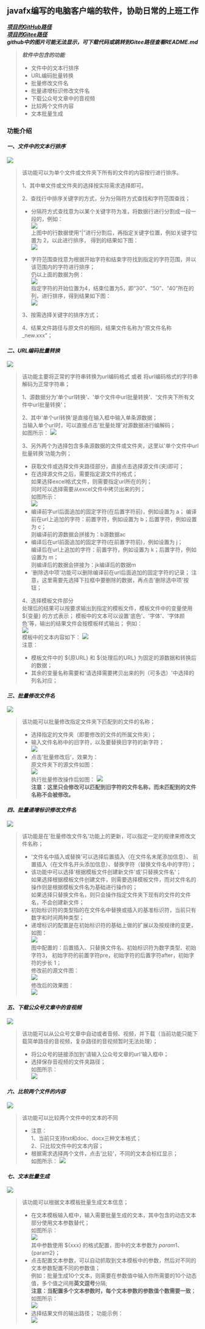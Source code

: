 ## javafx编写的电脑客户端的软件，协助日常的上班工作  
***[项目的GitHub路径](https://github.com/mwrmaven/HelloFx-Maven)***  
***[项目的Gitee路径](https://gitee.com/mwrmaven/HelloFx-Maven)***  
***github中的图片可能无法显示，可下载代码或跳转到Gitee路径查看README.md***
> ***软件中包含的功能***
>  * 文件中的文本行排序
>  * URL编码批量转换
>  * 批量修改文件名
>  * 批量递增标识修改文件名
>  * 下载公众号文章中的音视频
>  * 比较两个文件内容
>  * 文本批量生成

### 功能介绍  
#### ***一、文件中的文本行排序***  
![](images/markdown/linesort.png)
> 该功能可以为单个文件或文件夹下所有的文件的内容按行进行排序。
>
> 1、其中单文件或文件夹的选择按实际需求选择即可。
>
> 2、查找行中排序关键字的方式，分为分隔符方式查找和字符范围查找；
>
> * 分隔符方式查找意为以某个关键字符为准，将数据行进行分割成一段一段的，例如：  
> ![](images/markdown/sort_test_resource.png)  
> 上图中的行数据使用“|”进行分割后，再指定关键字位置，例如关键字位置为 2，以此进行排序，
> 得到的结果如下图：  
> ![](images/markdown/sort_test_target.png)
>
> * 字符范围查找意为根据开始字符和结束字符找到指定的字符范围，并以该范围内的字符进行排序；  
> 仍以上面的数据为例：  
> ![](images/markdown/sort_test_resource.png)  
> 指定字符的开始位置为4，结束位置为5，即“30”、“50”、“40”所在的列，进行排序，得到结果如下图：  
> ![](images/markdown/sort_test_target.png)  
>
> 3、按需选择关键字的排序方式；
>
> 4、结果文件路径与原文件的相同，结果文件名称为“原文件名称_new.xxx”；  

#### ***二、URL编码批量转换***  
![](images/markdown/urlconvert.png)
> 该功能主要将正常的字符串转换为url编码格式 或者 将url编码格式的字符串解码为正常字符串；
> 
> 1、源数据分为'单个url转换'、'单个文件中url批量转换'、'文件夹下所有文件中url批量转换'；
> 
> 2、其中'单个url转换'是直接在输入框中输入单条源数据；  
> 当输入单个url时，可以直接点击'批量处理'对源数据进行编解码；  
> 如图所示：
> ![](images/markdown/url_convert_one_url.png)
> 
> 3、另外两个为选择包含多条源数据的文件或文件夹，这里以'单个文件中url批量转换'功能为例；  
> * 获取文件或选择文件夹路径部分，直接点击选择源文件(夹)即可；
> * 在选择源文件之后，需要指定源文件的格式；  
> 如果选择excel格式文件，则需要指定url所在的列；  
> 同时可以选择需要从excel文件中拷贝出来的列；  
> 如图所示：  
> ![](images/markdown/url_convert_excel_columns.png)  
> * 编译前字url后面追加的固定字符(在后置字符前)，例如设置为 a；
> 编译前在url上追加的字符：前置字符，例如设置为 b；后置字符，例如设置为 c；  
> 则编译前的源数据会拼接为：b源数据ac
> * 编译后在url前面追加的固定字符(在前置字符前)，例如设置为 j；  
> 编译后在url上追加的字符：前置字符，例如设置为 k；后置字符，例如设置为 m；  
> 则编译后的数据会拼接为：jk编译后的数据m  
> * '删除选中项'功能可以删除编译前在url后面追加的固定字符的记录；
> 注意，这里需要先选择下拉框中要删除的数据，再点击'删除选中项'按钮；
> 
> 4、选择模板文件部分  
> 处理后的结果可以按要求输出到指定的模板文件，模板文件中的变量使用 ${变量} 的方式表示； 
> 模板中的文本可以设置'底色'、'字体'、'字体颜色'等，输出的结果文件会按模板样式输出； 
> 例如：  
> ![](images/markdown/url_convert_template_path.png)  
> 模板中的文本内容如下：
> ![](images/markdown/url_convert_template.png)  
> 注意：
> * 模板文件中的 ${原URL} 和 ${处理后的URL} 为固定的源数据和转换后的数据；  
> * 其余的变量名称需要和'请选择需要拷贝出来的列（可多选）'中选择的列名对应；

#### ***三、批量修改文件名***  
![](images/markdown/batchEditFileName.png)  
> 该功能可以批量修改指定文件夹下匹配到的文件的名称；  
> * 选择指定的文件夹（即要修改的文件的所属文件夹）；
> * 输入文件名称中的旧字符，以及要替换旧字符的新字符；  
> ![](images/markdown/batchEditFileName_pre.png)
> * 点击'批量修改后'，效果为：  
> 原文件夹下的源文件如图：  
> ![](images/markdown/batchEditFileName_resource.png)  
> 执行批量修改操作后如图：
> ![](images/markdown/batchEditFileName_result.png)  
> **注意：这里只会修改可以匹配到旧字符的文件名称，而未匹配到的文件名称不会被修改。**

#### ***四、批量递增标识修改文件名***  
![](images/markdown/batchIncrementEdit.png)  
> 该功能是在'批量修改文件名'功能上的更新，可以指定一定的规律来修改文件名称；
> * '文件名中插入或替换'可以选择后置插入（在文件名末尾添加信息）、
> 前置插入（在文件名开头添加信息）、替换字符（替换文件名中的字符）；
> * 该功能中可以选择'根据模板文件创建新文件'或'只替换文件名'；  
> 如果选择根据模板文件创建文件，则需要选择模板文件，而对文件名的操作则是根据模板文件名为基础进行操作的；  
> 如果选择只替换文件名，则只会操作指定文件夹下现有的文件的文件名，不会创建新文件；  
> * 初始标识符的类型指的在文件名中替换或插入的基准标识符，当前只有数字和时间两种类型；
> * 递增标识的配置是在初始标识符的基础上做的扩展以及按规律的变更，如图：  
> ![](images/markdown/batchIncrementEdit_string.png)  
> 图中配置的：后置插入、只替换文件名、初始标识符为数字类型、初始字符3，
> 初始字符的前置字符pre，初始字符的后置字符after，初始字符的步长 1；  
> 修改前的源文件图：  
> ![](images/markdown/batchIncrementEdit_resource.png)  
> 修改后的效果图：  
> ![](images/markdown/batchIncrementEdit_result.png)  

#### ***五、下载公众号文章中的音视频***  
![](images/markdown/downloadVideoFromArticle.png)  
> 该功能可以从公众号文章中自动或者音频、视频，并下载（当前功能只能下载简单路径的音视频，复杂路径的音视频暂时无法处理）；  
> * 将公众号的链接添加到'请输入公众号文章的url'输入框中；
> * 选择保存音视频的文件夹路径；  
> 如图所示：  
> ![](images/markdown/downloadVideoFromArticle_result.png)  

#### ***六、比较两个文件的内容***  
![](images/markdown/fileCompare.png)  
> 该功能可以比较两个文件中的文本的不同
> * 注意：  
> 1、当前只支持txt和doc、docx三种文本格式；  
> 2、只比较文件中的文本内容；
> * 根据需求选择两个文件，点击'比较'，不同的文本会标红显示；   
> 如图所示：
> ![](images/markdown/fileCompare_result.png)  

#### ***七、文本批量生成***  
![](images/markdown/textBatchCreate.png)  
> 该功能可以根据文本模板批量生成文本信息；  
> * 在文本模板输入框中，输入需要批量生成的文本，其中包含的动态文本部分使用文本参数替代；  
> 如图所示：  
> ![](images/markdown/textBatchCreate_template.png)  
> 其中参数使用 ${xxx} 的格式配置，图中的文本参数为 ${param1}、${param2}；  
> * 点击配置文本参数，可以自动抓取到文本模板中的参数，然后对不同的文本参数配置不同的参数值；  
> 例如：批量生成10个文本，则需要在参数值中输入你所需要的10个动态值，多个值之间用**英文逗号**分隔;  
> **注意：当配置多个文本参数时，每个文本参数的参数值个数需要一致**；  
> 如图所示：  
> ![](images/markdown/textBatchCreate_para.png)  
> * 选择结果文件的输出路径；
> 功能示例：  
> ![](images/markdown/textBatchCreate_result.png)